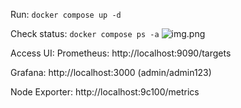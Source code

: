 Run:
```docker compose up -d```

Check status:
```docker compose ps -a```
![img.png](img.png)

Access UI:
Prometheus: http://localhost:9090/targets

Grafana: http://localhost:3000 (admin/admin123)

Node Exporter: http://localhost:9c100/metrics